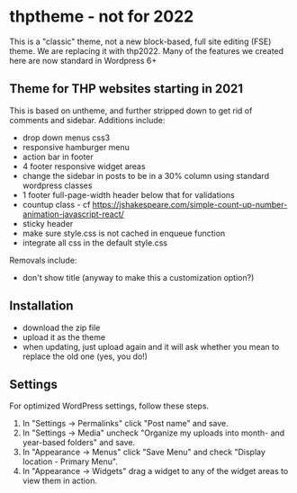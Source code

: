 # thptheme - not for 2022

This is a "classic" theme, not a new block-based, full site editing (FSE) theme. We are replacing it with thp2022. Many of the features we created here are now standard in Wordpress 6+

## Theme for THP websites starting in 2021

This is based on untheme, and further stripped down to get rid of comments and sidebar.
Additions include: 
* drop down menus css3
* responsive hamburger menu
* action bar in footer
* 4 footer responsive widget areas
* change the sidebar in posts to be in a 30% column using standard wordpress classes
* 1 footer full-page-width header below that for validations
* countup class - cf https://jshakespeare.com/simple-count-up-number-animation-javascript-react/
* sticky header
* make sure style.css is not cached in enqueue function
* integrate all css in the default style.css

Removals include:
* don't show title (anyway to make this a customization option?)

## Installation

* download the zip file
* upload it as the theme
* when updating, just upload again and it will ask whether you mean to replace the old one (yes, you do!)

## Settings

For optimized WordPress settings, follow these steps.

1. In "Settings -> Permalinks" click "Post name" and save.
1. In "Settings -> Media" uncheck "Organize my uploads into month- and year-based folders" and save.
1. In "Appearance -> Menus" click "Save Menu" and check "Display location - Primary Menu".
1. In "Appearance -> Widgets" drag a widget to any of the widget areas to view them in action.


